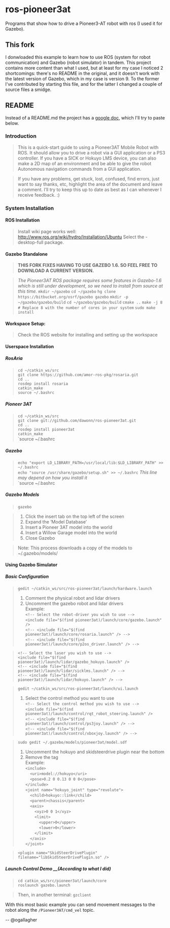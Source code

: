 # ros-pioneer3at
Programs that show how to drive a Pioneer3-AT robot with ros (I used it for Gazebo).

## This fork
I donwloaded this example to learn how to use ROS (system for robot communication) and Gazebo (robot simulator) in tandem. This project contains more content than what I used, but at least for my case I noticed 2 shortcomings: there's no README in the original, and it doesn't work with the latest version of Gazebo, which in my case is version 9. To the former I've contributed by starting this file, and for the latter I changed a couple of source files a smidge. 

## README
Instead of a README.md the project has a [google doc](https://docs.google.com/document/d/1-HmQuTe955WDy5t9Q70rw00o4WJjFePuAhqxbgarA1Q/edit), which I'll try to paste below.

### Introduction
> This is a quick-start guide to using a Pioneer3AT Mobile Robot with ROS. It should allow you to drive a robot via a GUI application or a PS3 controller. If you have a SICK or Hokuyo LMS device, you can also make a 2D map of an environment and be able to give the robot Autonomous navigation commands from a GUI application. 

> If you have any problems, get stuck, lost, confused, find errors, just want to say thanks, etc, highlight the area of the document and leave a comment. I’ll try to keep this up to date as best as I can whenever I receive feedback. :)

### System Installation
#### ROS Installation
> Install wiki page works well: http://www.ros.org/wiki/hydro/Installation/Ubuntu
> Select the -desktop-full package.

#### Gazebo Standalone
> __THIS FORK FIXES HAVING TO USE GAZEBO 1.6. SO FEEL FREE TO DOWNLOAD A CURRENT VERSION.__ 

> _The Pioneer3AT ROS package requires some features in Gazebo-1.6 which is still under development, so we need to install from source at this time._
 `mkdir ~/gazebo`
 `cd ~/gazebo`
  `hg clone https://bitbucket.org/osrf/gazebo gazebo`
  `mkdir -p ~/gazebo/gazebo/build`
  `cd ~/gazebo/gazebo/build`
  `cmake ..`
  `make -j 8         # Replace 8 with the number of cores in your system`
  `sudo make install`

#### Workspace Setup:
> Check the ROS website for installing and setting up the workspace

#### Userspace Installation 
##### RosAria
  > `cd ~/catkin_ws/src`<br>
  > `git clone https://github.com/amor-ros-pkg/rosaria.git`<br>
  > `cd ..`<br>
  > `rosdep install rosaria`<br>
  > `catkin_make`<br>
  > `source ~/.bashrc`<br>
##### Pioneer 3AT
  > `cd ~/catkin_ws/src`<br>
  > `git clone git://github.com/dawonn/ros-pioneer3at.git`<br>
  > `cd ..`<br>
  > `rosdep install pioneer3at`<br>
  > `catkin_make`<br>
  > `source ~/.bashrc

##### Gazebo
  > `echo "export LD_LIBRARY_PATH=/usr/local/lib:$LD_LIBRARY_PATH" >> ~/.bashrc`<br>
  > `echo "source /usr/share/gazebo/setup.sh" >> ~/.bashrc` _This line may depend on how you install it_<br>
  > `source ~/.bashrc

##### Gazebo Models
  > `gazebo`

  > 1) Click the insert tab on the top left of the screen<br>
  > 2) Expand the ‘Model Database’<br>
  > 3) Insert a Pioneer 3AT model into the world<br>
  > 4) Insert a Willow Garage model into the world<br>
  > 5) Close Gazebo

  > Note: This process downloads a copy of the models to ~/.gazebo/models/

#### Using Gazebo Simulator
##### Basic Configuration
  > `gedit ~/catkin_ws/src/ros-pioneer3at/launch/hardware.launch`<br>
  > 1) Comment the physical robot and lidar drivers<br>
  > 2) Uncomment the gazebo robot and lidar drivers<br>
  > Example:<br>
  > `<!-- Select the robot-driver you wish to use -->`<br>
  > `<include file="$(find pioneer3at)/launch/core/gazebo.launch" />`<br>
  > `<!-- <include file="$(find pioneer3at)/launch/core/rosaria.launch" /> -->`<br>
  > `<!-- <include file="$(find pioneer3at)/launch/core/p2os_driver.launch" /> -->`<br>

  > `<!-- Select the laser you wish to use -->`<br>
  > `<include file="$(find pioneer3at)/launch/lidar/gazebo_hokuyo.launch" />`<br>
  > `<!-- <include file="$(find pioneer3at)/launch/lidar/sicklms.launch" /> -->`<br>
  > `<!-- <include file="$(find pioneer3at)/launch/lidar/hokuyo.launch" /> -->`<br>

  > `gedit ~/catkin_ws/src/ros-pioneer3at/launch/ui.launch`<br>	
  > 1) Select the control method you want to use<br>
  > `<!-- Select the control method you wish to use -->`<br>
  > `<include file="$(find pioneer3at)/launch/control/rqt_robot_steering.launch" />`<br>
  > `<!-- <include file="$(find pioneer3at)/launch/control/ps3joy.launch" /> -->`<br>
  > `<!-- <include file="$(find pioneer3at)/launch/control/xboxjoy.launch" /> -->`<br>

  > `sudo gedit ~/.gazebo/models/pioneer3at/model.sdf`<br>
  > 1) Uncomment the hokuyo and skidsteerdrive plugin near the bottom<br>
  > 2) Remove the <MaxForce> tag<br>
  > Example:<br>
  > `<include>`<br>
  > `  <uri>model://hokuyo</uri>`<br>
  > `  <pose>0.2 0 0.13 0 0 0</pose>`<br>
  > `</include>`<br>
  > `<joint name="hokuyo_joint" type="revolute">`<br>
  > `  <child>hokuyo::link</child>`<br>
  > `  <parent>chassis</parent>`<br>
  > `  <axis>`<br>
  > `    <xyz>0 0 1</xyz>`<br>
  > `    <limit>`<br>
  > `      <upper>0</upper>`<br>
  > `      <lower>0</lower>`<br>
  > `    </limit>`<br>
  > `  </axis>`<br>
  > `</joint>`

  > `<plugin name="SkidSteerDrivePlugin" filename="libSkidSteerDrivePlugin.so" />`<br>

##### Launch Control Demo __(According to what I did)
  > `cd catkin_ws/src/pioneer3at/launch/core`<br>
  > `roslaunch gazebo.launch`<br>
  
  > Then, in another terminal:
  > `gzclient`

  With this most basic example you can send movement messages to the robot along the `/Pioneer3AT/cmd_vel` topic.


-- @ogallagher
